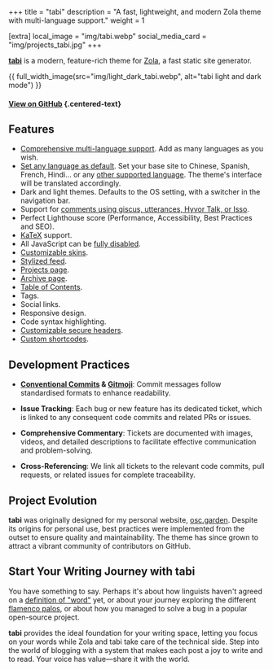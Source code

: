 +++
title = "tabi"
description = "A fast, lightweight, and modern Zola theme with multi-language support."
weight = 1

[extra]
local_image = "img/tabi.webp"
social_media_card = "img/projects_tabi.jpg"
+++

[**tabi**](https://github.com/welpo/tabi) is a modern, feature-rich theme for [Zola](https://www.getzola.org/), a fast static site generator.

{{ full_width_image(src="img/light_dark_tabi.webp", alt="tabi light and dark mode") }}

#### [View on GitHub](https://github.com/welpo/tabi) {.centered-text}

## Features

- [Comprehensive multi-language support](https://welpo.github.io/tabi/blog/faq-languages/#how-does-tabi-handle-multilingual-support). Add as many languages as you wish.
- [Set any language as default](https://welpo.github.io/tabi/blog/faq-languages/#how-do-i-set-a-default-language-for-my-site). Set your base site to Chinese, Spanish, French, Hindi… or any [other supported language](https://github.com/welpo/tabi/tree/main/i18n). The theme's interface will be translated accordingly.
- Dark and light themes. Defaults to the OS setting, with a switcher in the navigation bar.
- Support for [comments using giscus, utterances, Hyvor Talk, or Isso](https://welpo.github.io/tabi/blog/comments/).
- Perfect Lighthouse score (Performance, Accessibility, Best Practices and SEO).
- [KaTeX](https://katex.org/) support.
- All JavaScript can be [fully disabled](https://welpo.github.io/tabi/blog/javascript/).
- [Customizable skins](https://welpo.github.io/tabi/blog/customise-tabi/).
- [Stylized feed](https://welpo.github.io/tabi/atom.xml).
- [Projects page](https://welpo.github.io/tabi/projects/).
- [Archive page](https://welpo.github.io/tabi/archive/).
- [Table of Contents](https://welpo.github.io/tabi/blog/toc/).
- Tags.
- Social links.
- Responsive design.
- Code syntax highlighting.
- [Customizable secure headers](https://welpo.github.io/tabi/blog/security/).
- [Custom shortcodes](https://welpo.github.io/tabi/blog/shortcodes/).

## Development Practices

- **[Conventional Commits](https://www.conventionalcommits.org) & [Gitmoji](https://gitmoji.dev/)**: Commit messages follow standardised formats to enhance readability.

- **Issue Tracking**: Each bug or new feature has its dedicated ticket, which is linked to any consequent code commits and related PRs or issues.

- **Comprehensive Commentary**: Tickets are documented with images, videos, and detailed descriptions to facilitate effective communication and problem-solving.

- **Cross-Referencing**: We link all tickets to the relevant code commits, pull requests, or related issues for complete traceability.

## Project Evolution

**tabi** was originally designed for my personal website, [osc.garden](https://osc.garden). Despite its origins for personal use, best practices were implemented from the outset to ensure quality and maintainability. The theme has since grown to attract a vibrant community of contributors on GitHub.

## Start Your Writing Journey with tabi

You have something to say. Perhaps it's about how linguists haven't agreed on a [definition of "word"](https://en.wikipedia.org/wiki/Word) yet, or about your journey exploring the different [flamenco palos](https://en.wikipedia.org/wiki/Palo_(flamenco)), or about how you managed to solve a bug in a popular open-source project.

**tabi** provides the ideal foundation for your writing space, letting you focus on your words while Zola and tabi take care of the technical side. Step into the world of blogging with a system that makes each post a joy to write and to read. Your voice has value—share it with the world.
